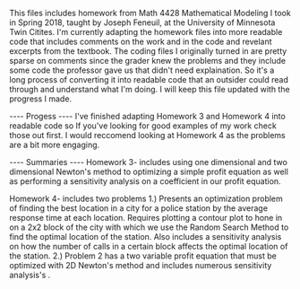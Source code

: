 This files includes homework from  Math 4428 Mathematical Modeling I took in Spring 2018, taught by Joseph Feneuil, at the University of Minnesota Twin Citites. I'm currently adapting the homework files into more readable code that includes comments on the work and in the code and revelant excerpts from the textbook. The coding files I originally turned in are pretty sparse on comments since the grader knew the problems and they include some code the professor gave us that didn't need explaination. So it's a long process of converting it into readable code that an outsider could read through and understand what I'm doing. I will keep this file updated with the progress I made.


---- Progess ----
I've finished adapting Homework 3 and Homework 4 into readable code so If you've looking for good examples of my work check those out first. I would reccomend looking at Homework 4 as the problems are a bit more engaging.


---- Summaries ----
Homework 3- includes using one dimensional and two dimensional Newton's method to optimizing a simple profit equation as well as performing a sensitivity analysis on a coefficient in our profit equation.

Homework 4- includes two problems
         1.) Presents an optimization problem of finding the best location in a city for a police station by the average response time             at each location. Requires plotting a contour plot to hone in on a 2x2 block of the city with which we use the Random Search               Method to find the optimal location of the station. Also includes a sensitivity analysis on how the number of calls in a                   certain block affects the optimal location of the station.
         2.) Problem 2 has a two variable profit equation that must be optimized with 2D Newton's method and includes numerous sensitivity          analysis's .
         



